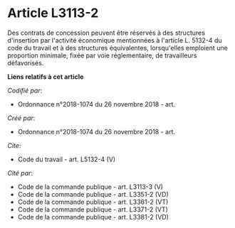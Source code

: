# Article L3113-2

Des contrats de concession peuvent être réservés à des structures d'insertion par l'activité économique mentionnées à
l'article L. 5132-4 du code du travail et à des structures équivalentes, lorsqu'elles emploient une proportion minimale,
fixée par voie réglementaire, de travailleurs défavorisés.

**Liens relatifs à cet article**

_Codifié par_:

  - Ordonnance n°2018-1074 du 26 novembre 2018 - art.

_Créé par_:

  - Ordonnance n°2018-1074 du 26 novembre 2018 - art.

_Cite_:

  - Code du travail - art. L5132-4 (V)

_Cité par_:

  - Code de la commande publique - art. L3113-3 (V)
  - Code de la commande publique - art. L3351-2 (VD)
  - Code de la commande publique - art. L3361-2 (VT)
  - Code de la commande publique - art. L3371-2 (VT)
  - Code de la commande publique - art. L3381-2 (VD)

